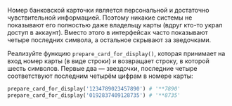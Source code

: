 
Номер банковской карточки является персональной и достаточно чувствительной информацией. Поэтому никакие системы не показывают его полностью даже владельцу карты (вдруг кто-то украл доступ в аккаунт). Вместо этого в интерфейсах часто показывают четыре последних символа, а остальное скрывают за зведочками.

Реализуйте функцию `prepare_card_for_display()`, которая принимает на вход номер карты (в виде строки) и возвращает строку, в которой шесть символов. Первые два — звездочки, последние четыре соответствуют последним четырём цифрам в номере карты:

```ruby
prepare_card_for_display('1234789023457890') # '**7890'
prepare_card_for_display('0192837409128735') # '**8735'
```
